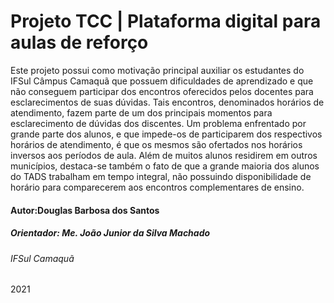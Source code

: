 <h1>Projeto TCC | Plataforma digital para aulas de reforço</h1>

Este projeto possui como motivação principal auxiliar os estudantes do IFSul Câmpus Camaquã que possuem dificuldades de aprendizado e que não conseguem participar dos encontros oferecidos pelos docentes para esclarecimentos de suas dúvidas. Tais encontros, denominados horários de atendimento, fazem parte de um dos principais momentos para esclarecimento de dúvidas dos discentes. Um problema enfrentado por grande parte dos alunos, e que impede-os de participarem dos respectivos horários de atendimento, é que os mesmos são ofertados nos horários inversos aos períodos de aula. Além de muitos alunos residirem em outros municípios, destaca-se também o fato de que a grande maioria dos alunos do TADS trabalham em tempo integral, não possuindo disponibilidade de horário para comparecerem aos encontros complementares de ensino.

<h4>Autor:Douglas Barbosa dos Santos</h4>
<h5>Orientador: Me. João Junior da Silva Machado</h5>
<h6>IFSul Camaquã</h6>
<p>2021</p>
